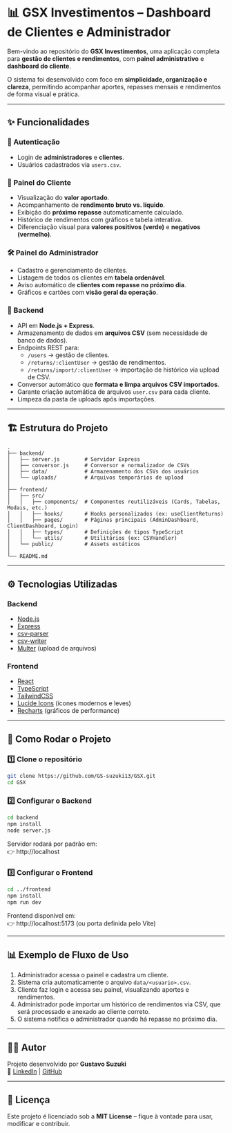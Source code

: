 
# 📊 GSX Investimentos – Dashboard de Clientes e Administrador

Bem-vindo ao repositório do **GSX Investimentos**, uma aplicação completa para **gestão de clientes e rendimentos**, com **painel administrativo** e **dashboard do cliente**.  

O sistema foi desenvolvido com foco em **simplicidade, organização e clareza**, permitindo acompanhar aportes, repasses mensais e rendimentos de forma visual e prática.

---

## ✨ Funcionalidades

### 🔑 Autenticação
- Login de **administradores** e **clientes**.
- Usuários cadastrados via `users.csv`.

### 👤 Painel do Cliente
- Visualização do **valor aportado**.
- Acompanhamento de **rendimento bruto vs. líquido**.
- Exibição do **próximo repasse** automaticamente calculado.
- Histórico de rendimentos com gráficos e tabela interativa.
- Diferenciação visual para **valores positivos (verde)** e **negativos (vermelho)**.

### 🛠️ Painel do Administrador
- Cadastro e gerenciamento de clientes.
- Listagem de todos os clientes em **tabela ordenável**.
- Aviso automático de **clientes com repasse no próximo dia**.
- Gráficos e cartões com **visão geral da operação**.

### 📂 Backend
- API em **Node.js + Express**.
- Armazenamento de dados em **arquivos CSV** (sem necessidade de banco de dados).
- Endpoints REST para:
  - `/users` → gestão de clientes.
  - `/returns/:clientUser` → gestão de rendimentos.
  - `/returns/import/:clientUser` → importação de histórico via upload de CSV.
- Conversor automático que **formata e limpa arquivos CSV importados**.
- Garante criação automática de arquivos `user.csv` para cada cliente.
- Limpeza da pasta de uploads após importações.

---

## 🏗️ Estrutura do Projeto

```
.
├── backend/
│   ├── server.js        # Servidor Express
│   ├── conversor.js     # Conversor e normalizador de CSVs
│   ├── data/            # Armazenamento dos CSVs dos usuários
│   └── uploads/         # Arquivos temporários de upload
│
├── frontend/
│   ├── src/
│   │   ├── components/  # Componentes reutilizáveis (Cards, Tabelas, Modais, etc.)
│   │   ├── hooks/       # Hooks personalizados (ex: useClientReturns)
│   │   ├── pages/       # Páginas principais (AdminDashboard, ClientDashboard, Login)
│   │   ├── types/       # Definições de tipos TypeScript
│   │   └── utils/       # Utilitários (ex: CSVHandler)
│   └── public/          # Assets estáticos
│
└── README.md
```

---

## ⚙️ Tecnologias Utilizadas

### Backend
- [Node.js](https://nodejs.org/)
- [Express](https://expressjs.com/)
- [csv-parser](https://www.npmjs.com/package/csv-parser)
- [csv-writer](https://www.npmjs.com/package/csv-writer)
- [Multer](https://www.npmjs.com/package/multer) (upload de arquivos)

### Frontend
- [React](https://react.dev/)
- [TypeScript](https://www.typescriptlang.org/)
- [TailwindCSS](https://tailwindcss.com/)
- [Lucide Icons](https://lucide.dev/) (ícones modernos e leves)
- [Recharts](https://recharts.org/) (gráficos de performance)

---

## 🚀 Como Rodar o Projeto

### 1️⃣ Clone o repositório
```bash
git clone https://github.com/GS-suzuki13/GSX.git
cd GSX
```

### 2️⃣ Configurar o Backend
```bash
cd backend
npm install
node server.js
```
Servidor rodará por padrão em:  
👉 http://localhost

### 3️⃣ Configurar o Frontend
```bash
cd ../frontend
npm install
npm run dev
```
Frontend disponível em:  
👉 http://localhost:5173 (ou porta definida pelo Vite)

---

## 📊 Exemplo de Fluxo de Uso
1. Administrador acessa o painel e cadastra um cliente.  
2. Sistema cria automaticamente o arquivo `data/<usuario>.csv`.  
3. Cliente faz login e acessa seu painel, visualizando aportes e rendimentos.  
4. Administrador pode importar um histórico de rendimentos via CSV, que será processado e anexado ao cliente correto.  
5. O sistema notifica o administrador quando há repasse no próximo dia.  

---


## 👨‍💻 Autor
Projeto desenvolvido por **Gustavo Suzuki**  
🔗 [LinkedIn](https://www.linkedin.com/in/gustavo-suzuki-858189163/) | [GitHub](https://github.com/GS-suzuki13)

---

## 📜 Licença
Este projeto é licenciado sob a **MIT License** – fique à vontade para usar, modificar e contribuir.

